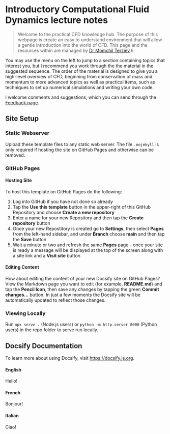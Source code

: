 # Introductory Computational Fluid Dynamics lecture notes 

> Welcome to the practical CFD knowledge hub. The purpose of this webpage is create an easy to understand environment that will allow a gentle introduction into the world of CFD. This page and the resources within are managed by [Dr Momchil Terziev](https://momchil-terziev.github.io/).6




You may use the menu on the left to jump to a section containing topics that interest you, but I recommend you work through the the material in the suggested sequence. The order of the material is designed to give you a high-level overview of CFD, beginning from conservation of mass and momentum to more advanced topics as well as practical items, such as techniques to set up numerical simulations and writing your own code. 

I welcome comments and suggestions, which you can send through the [Feedback page](feedback).

## Site Setup

### Static Webserver
Upload these template files to any static web server. The file `.nojekyll` is only required if hosting the site on GitHub Pages and otherwise can be removed.

### GitHub Pages

#### Hosting Site

To host this template on GitHub Pages do the following:  

1. Log into GitHub if you have not done so already
2. Tap the **Use this template** button in the upper-right of this GitHub Repository and choose **Create a new repository**
3. Enter a name for your new Repository and then tap the **Create repository** button
4. Once your new Repostitory is created go to **Settings**, then select **Pages** from the left-hand sidebar, and under **Branch** choose **main** and then tap the **Save** button
5. Wait a minute or two and refresh the same **Pages** page - once your site is ready a message will be displayed at the top of the screen along with a site link and a **Visit site** button

#### Editing Content

How about editing the content of your new Docsify site on GitHub Pages? View the Markdown page you want to edit (for example, **README.md**) and tap the **Pencil Icon**, then save any changes by tapping the green **Commit changes...** button. In just a few moments the Docsify site will be automatically updated to reflect those changes.



### Viewing Locally 
Run `npx serve .` (Node.js users) or `python -m http.server 8000` (Python users) in the repo folder to serve run locally.

## Docsify Documentation

To learn more about using Docsify, visit https://docsify.js.org.









<!-- tabs:start -->

#### **English**

Hello!

#### **French**

Bonjour!

#### **Italian**

Ciao!

<!-- tabs:end -->

